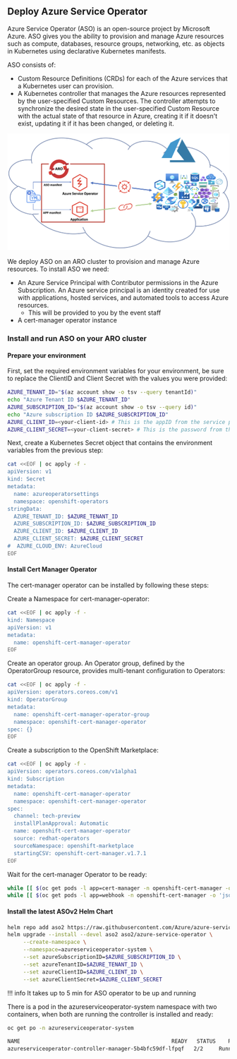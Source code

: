 ## Deploy Azure Service Operator
Azure Service Operator (ASO) is an open-source project by Microsoft Azure. ASO gives you the ability to provision and manage Azure resources such as compute, databases, resource groups, networking, etc. as objects in Kubernetes using declarative Kubernetes manifests.

ASO consists of:
- Custom Resource Definitions (CRDs) for each of the Azure services that a Kubernetes user can provision.
- A Kubernetes controller that manages the Azure resources represented by the user-specified Custom Resources. The controller attempts to synchronize the desired state in the user-specified Custom Resource with the actual state of that resource in Azure, creating it if it doesn't exist, updating it if it has been changed, or deleting it.

![Azure-Service-operator](../assets/images/aso-schematic.png)



We deploy ASO on an ARO cluster to provision and manage Azure resources. To install ASO we need:

- An Azure Service Principal with Contributor permissions in the Azure Subscription. An Azure service principal is an identity created for use with applications, hosted services, and automated tools to access Azure resources.
  - This will be provided to you by the event staff
- A cert-manager operator instance

###  Install and run ASO on your ARO cluster

#### Prepare your environment
First, set the required environment variables for your environment, be sure to replace the ClientID and Client Secret with the values you were provided:
 
 ```bash
 AZURE_TENANT_ID="$(az account show -o tsv --query tenantId)"
 echo "Azure Tenant ID $AZURE_TENANT_ID"
 AZURE_SUBSCRIPTION_ID="$(az account show -o tsv --query id)"
 echo "Azure subscription ID $AZURE_SUBSCRIPTION_ID"
 AZURE_CLIENT_ID=<your-client-id> # This is the appID from the service principal provided to you.
 AZURE_CLIENT_SECRET=<your-client-secret> # This is the password from the service principal we created.

 ```

Next, create a Kubernetes Secret object that contains the environment variables from the previous step:

```bash
cat <<EOF | oc apply -f - 
apiVersion: v1
kind: Secret
metadata:
  name: azureoperatorsettings
  namespace: openshift-operators
stringData:
  AZURE_TENANT_ID: $AZURE_TENANT_ID
  AZURE_SUBSCRIPTION_ID: $AZURE_SUBSCRIPTION_ID
  AZURE_CLIENT_ID: $AZURE_CLIENT_ID
  AZURE_CLIENT_SECRET: $AZURE_CLIENT_SECRET
#  AZURE_CLOUD_ENV: AzureCloud
EOF
```

#### Install Cert Manager Operator

The cert-manager operator can be installed by following these steps:

Create a Namespace for cert-manager-operator:

```bash
cat <<EOF | oc apply -f -
kind: Namespace
apiVersion: v1
metadata:
  name: openshift-cert-manager-operator
EOF
```

Create an operator group. An Operator group, defined by the OperatorGroup resource, provides multi-tenant configuration to Operators:

```bash
cat <<EOF | oc apply -f -
apiVersion: operators.coreos.com/v1
kind: OperatorGroup
metadata:
  name: openshift-cert-manager-operator-group
  namespace: openshift-cert-manager-operator
spec: {}  
EOF
```

Create a subscription to the OpenShift Marketplace:

```bash
cat <<EOF | oc apply -f -
apiVersion: operators.coreos.com/v1alpha1
kind: Subscription
metadata:
  name: openshift-cert-manager-operator
  namespace: openshift-cert-manager-operator
spec:
  channel: tech-preview
  installPlanApproval: Automatic
  name: openshift-cert-manager-operator
  source: redhat-operators
  sourceNamespace: openshift-marketplace
  startingCSV: openshift-cert-manager.v1.7.1
EOF
```

Wait for the cert-manager Operator to be ready:

```bash
while [[ $(oc get pods -l app=cert-manager -n openshift-cert-manager -o 'jsonpath={..status.conditions[?(@.type=="Ready")].status}') != "True" ]]; do echo "waiting for cert-manager pod" && sleep 1; done
while [[ $(oc get pods -l app=webhook -n openshift-cert-manager -o 'jsonpath={..status.conditions[?(@.type=="Ready")].status}') != "True" ]]; do echo "waiting for cert-manager webhook pod" && sleep 1; done
```

#### Install the latest ASOv2 Helm Chart

```bash
helm repo add aso2 https://raw.githubusercontent.com/Azure/azure-service-operator/main/v2/charts
helm upgrade --install --devel aso2 aso2/azure-service-operator \
     --create-namespace \
     --namespace=azureserviceoperator-system \
     --set azureSubscriptionID=$AZURE_SUBSCRIPTION_ID \
     --set azureTenantID=$AZURE_TENANT_ID \
     --set azureClientID=$AZURE_CLIENT_ID \
     --set azureClientSecret=$AZURE_CLIENT_SECRET
```
   
!!! info
    It takes up to 5 min for ASO operator to be up and running

There is a pod in the azureserviceoperator-system namespace with two containers, when both are running the controller is installed and ready:

```bash
oc get po -n azureserviceoperator-system
```

```bash
NAME                                                READY   STATUS    RESTARTS   AGE
azureserviceoperator-controller-manager-5b4bfc59df-lfpqf   2/2     Running   0          24s
```
